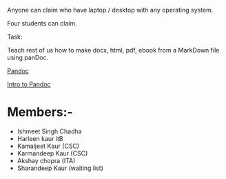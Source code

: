 Anyone can claim who have laptop / desktop with any operating system.

Four students can claim.

Task:

Teach rest of us how to make docx, html, pdf, ebook from a MarkDown file using panDoc.

[Pandoc](https://pandoc.org/)

[Intro to Pandoc](https://uoftcoders.github.io/studyGroup/lessons/misc/pandoc-intro/lesson/)


# Members:-
- Ishmeet Singh Chadha 
- Harleen kaur itB
- Kamaljeet Kaur (CSC)
- Karmandeep Kaur (CSC)
- Akshay chopra (ITA)
- Sharandeep Kaur (waiting list)
